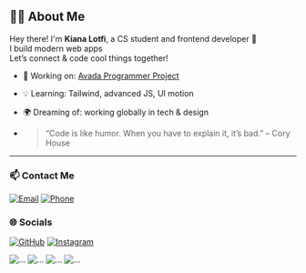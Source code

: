 ## 👩‍💻 About Me

Hey there! I'm **Kiana Lotfi**, a CS student and frontend developer 🎨  
I build modern web apps  
Let’s connect & code cool things together!

- 🔭 Working on: [Avada Programmer Project](https://keyelty-dev.github.io/avada-programmer/)                
- 💡 Learning: Tailwind, advanced JS, UI motion
- 🌍 Dreaming of: working globally in tech & design
  
- > “Code is like humor. When you have to explain it, it’s bad.” – Cory House

---

### 📫 Contact Me

[![Email](https://img.shields.io/badge/Email-kianalotfi.dev@gmail.com-red?style=for-the-badge&logo=gmail&logoColor=white)](mailto:kianalotfi.dev@gmail.com)
[![Phone](https://img.shields.io/badge/Phone-+989123456789-teal?style=for-the-badge&logo=whatsapp&logoColor=white)](tel:+989123456789)

### 🌐 Socials

[![GitHub](https://img.shields.io/badge/GitHub-keyelty--dev-181717?style=for-the-badge&logo=github&logoColor=white)](https://github.com/keyelty-dev)
[![Instagram](https://img.shields.io/badge/Instagram-kianalotfi__developer-E4405F?style=for-the-badge&logo=instagram&logoColor=white)](https://www.instagram.com/kianalotfi.developer?igsh=ZWN5MmZ3bHVmbHVu)

![...](https://github.com/keyelty-dev/avada-programmer-project/blob/main/website%20pro/assets/image/screenshotone.png?raw=true)
![...](https://github.com/keyelty-dev/avada-programmer-project/blob/main/website%20pro/assets/image/screenshottwo.png?raw=true)
![...](https://github.com/keyelty-dev/avada-programmer-project/blob/main/website%20pro/assets/image/screenshotthree.png?raw=true)
![...](https://github.com/keyelty-dev/avada-programmer-project/blob/main/website%20pro/assets/image/screenshot%20four.png?raw=true)

